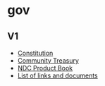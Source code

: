 # gov

## V1

- [Constitution](./framework-v1/constitution.md)
- [Community Treasury](./framework-v1/community-treasury.md)
- [NDC Product Book](https://docs.google.com/document/d/1w_wfRfp-ISH7g-zu7vAFULVvRNwyLGwNIDC1EBkxvu0)
- [List of links and documents](https://thewiki.near.page/gwg-docs)
